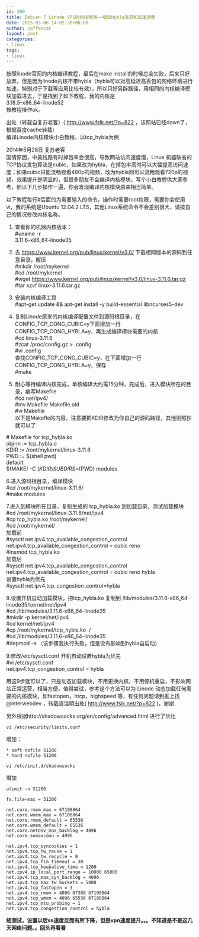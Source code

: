 ```yaml
---
id: 200
title: Debian 7 Linode VPS的内核微调——增加Hybla选项和加速调整
date: 2015-03-06 14:02:38+00:00
author: coffeecat
layout: post
categories:
- linux
tags:
- linux
---
```

按照linode官网的内核编译教程，最后在make install的时候总会失败，后来只好放弃，但是因为linode内核不带hybla（hybla可以对高延迟高丢包的网络环境进行加速，特别对于下载等应用比较有效），所以只好另辟蹊径，用相同的内核编译模块加载进去，于是找到了如下教程，我的内核是  
3.18.5-x86_64-linode52  
按教程操作ok。

<!--more-->

出处（转载自复苏老客）( http://www.fslk.net/?p=822 ，该网站已经down了，根据百度cache转载)  
编译Linode内核模块小白教程，以tcp_hybla为例

2014年5月28日 复苏老客  
国情原因，中美线路有时掉包率会很高，导致网站访问速度慢，Linux 机器缺省的TCP协议发包算法是cubic，如果改为hybla，在掉包率高时可以大幅提高访问速度；如果cubic只能流畅观看480p的视频，改为hybla则可以流畅观看720p的视频，效果提升是明显的，但很多朋友不会编译内核模块，写个小白教程供大家参考，照以下几步操作一遍，你会发现编译内核模块原来相当简单。

以下教程每行#后面的为需要输入的命令，操作时需要root权限，需要你会使用vi，我的系统是Ubuntu 12.04.2 LTS，其他Linux系统命令不会差别很大，请按自己的情况修改内核名称。  
1. 查看你的机器内核版本：  
#uname -r  
3.11.6-x86_64-linode35

2. 去 https://www.kernel.org/pub/linux/kernel/v3.0/ 下载相同版本的源码到任意目录，解压  
#mkdir /root/mykernel  
#cd /root/mykernel  
#wget https://www.kernel.org/pub/linux/kernel/v3.0/linux-3.11.6.tar.gz  
#tar xzvf linux-3.11.6.tar.gz

3. 安装内核编译工具  
#apt-get update && apt-get install -y build-essential libncurses5-dev

4. 复制Linode原来的内核编译配置文件到源码根目录，在CONFIG\_TCP\_CONG\_CUBIC=y下面增加一行 CONFIG\_TCP\_CONG\_HYBLA=y，再生成编译模块需要的内核  
#cd linux-3.11.6  
#zcat /proc/config.gz > .config  
#vi .config  
查找CONFIG\_TCP\_CONG\_CUBIC=y，在下面增加一行 CONFIG\_TCP\_CONG\_HYBLA=y，保存  
#make

5. 耐心等待编译内核完成，单核编译大约需15分钟，完成后，进入模块所在的目录，编写Makefile  
#cd net/ipv4/  
#mv Makefile Makefile.old  
#vi Makefile  
以下是Makefle的内容，注意要把KDIR修改为你自己的源码路径，其他则照抄就可以了

\# Makefile for tcp_hybla.ko  
obj-m := tcp_hybla.o  
KDIR := /root/mykernel/linux-3.11.6  
PWD := $(shell pwd)  
default:  
$(MAKE) -C $(KDIR) SUBDIRS=$(PWD) modules

6.进入源码根目录，编译模块  
#cd /root/mykernel/linux-3.11.6/  
#make modules

7.进入到模块所在目录，复制生成的 tcp_hybla.ko 到加载目录，测试加载模块  
#cd /root/mykernel/linux-3.11.6/net/ipv4  
#cp tcp_hybla.ko /root/mykernel/  
#cd /root/mykernel/  
加载前  
#sysctl net.ipv4.tcp\_available\_congestion_control  
net.ipv4.tcp\_available\_congestion_control = cubic reno  
#insmod tcp_hybla.ko  
加载后  
#sysctl net.ipv4.tcp\_available\_congestion_control  
net.ipv4.tcp\_available\_congestion_control = cubic reno hybla  
设置hybla为优先  
#sysctl net.ipv4.tcp\_congestion\_control=hybla

8.设置开机自动加载模块，把tcp\_hybla.ko 复制到 /lib/modules/3.11.6-x86\_64-linode35/kernel/net/ipv4  
#cd /lib/modules/3.11.6-x86_64-linode35  
#mkdir -p kernel/net/ipv4  
#cd kernel/net/ipv4  
#cp /root/mykernel/tcp_hybla.ko ./  
#cd /lib/modules/3.11.6-x86_64-linode35  
#depmod -a （该步骤我执行失败，但是没有影响到hybla自启动）

9.修改/etc/sysctl.conf 开机自动设置hybla为优先  
#vi /etc/sysctl.conf  
net.ipv4.tcp\_congestion\_control = hybla

用这9步就可以了，只是动态加载模块，不用更换内核，不用停机重启，不影响网站正常运营，相当方便，值得尝试，参考这个方法可以为 Linode 动态加载任何需要的内核模块，如fastopen，htcp，highspeed 等，有任何问题请到推上找 @interwebdev ，转载请注明出处( http://www.fslk.net/?p=822 )，谢谢.

另外根据http://shadowsocks.org/en/config/advanced.html 进行了优化

<pre><code class="language-sh">vi /etc/security/limits.conf</code></pre>

增加：

<pre><code class="language-vim">* soft nofile 51200
* hard nofile 51200</code></pre>

<pre><code class="language-sh">vi /etc/init.d/shadowsocks</code></pre>

增加

<pre><code class="language-vim">ulimit -n 51200</code></pre>

<pre><code class="language-sh">fs.file-max = 51200

net.core.rmem_max = 67108864
net.core.wmem_max = 67108864
net.core.rmem_default = 65536
net.core.wmem_default = 65536
net.core.netdev_max_backlog = 4096
net.core.somaxconn = 4096

net.ipv4.tcp_syncookies = 1
net.ipv4.tcp_tw_reuse = 1
net.ipv4.tcp_tw_recycle = 0
net.ipv4.tcp_fin_timeout = 30
net.ipv4.tcp_keepalive_time = 1200
net.ipv4.ip_local_port_range = 10000 65000
net.ipv4.tcp_max_syn_backlog = 4096
net.ipv4.tcp_max_tw_buckets = 5000
net.ipv4.tcp_fastopen = 3
net.ipv4.tcp_rmem = 4096 87380 67108864
net.ipv4.tcp_wmem = 4096 65536 67108864
net.ipv4.tcp_mtu_probing = 1
net.ipv4.tcp_congestion_control = hybla</code></pre>

**经测试，设置以后ss速度反而有所下降，但是vpn速度提升。。。不知道是不是这几天网络问题。。回头再看看**